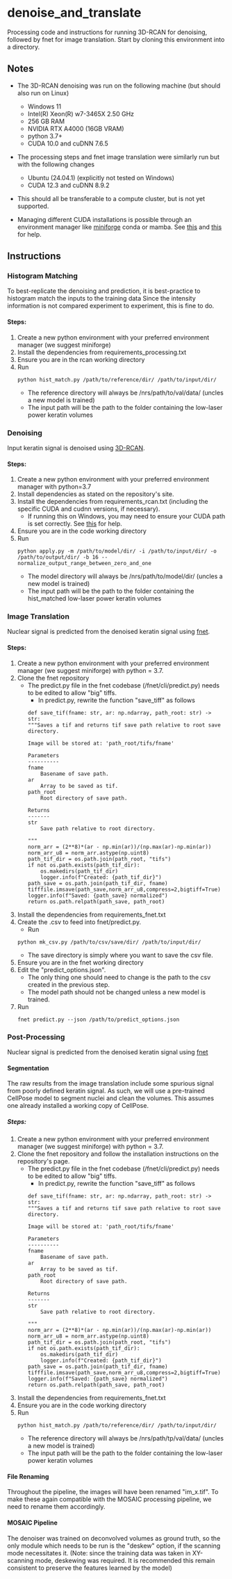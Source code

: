 # denoise_and_translate
Processing code and instructions for running 3D-RCAN for denoising, followed by fnet for image translation.
Start by cloning this environment into a directory.
## Notes
* The 3D-RCAN denoising was run on the following machine (but should also run on Linux)
    + Windows 11
    + Intel(R) Xeon(R) w7-3465X   2.50 GHz
    + 256 GB RAM
    + NVIDIA RTX A4000 (16GB VRAM)
    + python 3.7+
    + CUDA 10.0 and cuDNN 7.6.5 

* The processing steps and fnet image translation were similarly run but with the following changes
    + Ubuntu (24.04.1) (explicitly not tested on Windows)
    + CUDA 12.3 and cuDNN 8.9.2

* This should all be transferable to a compute cluster, but is not yet supported.
* Managing different CUDA installations is possible through an environment manager like [miniforge](https://mamba.readthedocs.io/en/latest/installation/mamba-installation.html) conda or mamba. 
See [this](https://docs.nvidia.com/cuda/cuda-installation-guide-microsoft-windows/#using-conda-to-install-the-cuda-software) and [this](https://hamel.dev/notes/cuda.html) for help.

## Instructions
### Histogram Matching
To best-replicate the denoising and prediction, it is best-practice to histogram match the inputs to the training data
Since the intensity information is not compared experiment to experiment, this is fine to do.

#### Steps: 
1. Create a new python environment with your preferred environment manager (we suggest miniforge)
2. Install the dependencies from requirements_processing.txt
3. Ensure you are in the rcan working directory
4. Run 
    ```
    python hist_match.py /path/to/reference/dir/ /path/to/input/dir/
    ```
    * The reference directory will always be /nrs/path/to/val/data/ (uncles a new model is trained)
    * The input path will be the path to the folder containing the low-laser power keratin volumes

### Denoising
Input keratin signal is denoised using [3D-RCAN](https://github.com/AiviaCommunity/3D-RCAN). 

#### Steps: 
1. Create a new python environment with your preferred environment manager with python=3.7
2. Install dependencies as stated on the repository's site.
2. Install the dependencies from requirements_rcan.txt (including the specific CUDA and cudnn versions, if necessary).
    * If running this on Windows, you may need to ensure your CUDA path is set correctly. See [this](https://stackoverflow.com/questions/69632875/cuda-path-not-detected-set-cuda-path-environment-variable-if-cupy-fails-to-load) for help.
3. Ensure you are in the code working directory
4. Run 
    ```
    python apply.py -m /path/to/model/dir/ -i /path/to/input/dir/ -o /path/to/output/dir/ -b 16 --normalize_output_range_between_zero_and_one
    ```
    * The model directory will always be /nrs/path/to/model/dir/ (uncles a new model is trained)
    * The input path will be the path to the folder containing the hist_matched low-laser power keratin volumes

### Image Translation
Nuclear signal is predicted from the denoised keratin signal using [fnet](https://github.com/AllenCellModeling/pytorch_fnet).

#### Steps: 
1. Create a new python environment with your preferred environment manager (we suggest miniforge) with python = 3.7.
2. Clone the fnet repository
    * The predict.py file in the fnet codebase (/fnet/cli/predict.py) needs to be edited to allow "big" tiffs.
        - In predict.py, rewrite the function "save_tiff" as follows
        ```
        def save_tif(fname: str, ar: np.ndarray, path_root: str) -> str:
        """Saves a tif and returns tif save path relative to root save directory.

        Image will be stored at: 'path_root/tifs/fname'

        Parameters
        ----------
        fname
            Basename of save path.
        ar
            Array to be saved as tif.
        path_root
            Root directory of save path.

        Returns
        -------
        str
            Save path relative to root directory.

        """
        norm_arr = (2**8)*(ar - np.min(ar))/(np.max(ar)-np.min(ar))
        norm_arr_u8 = norm_arr.astype(np.uint8)
        path_tif_dir = os.path.join(path_root, "tifs")
        if not os.path.exists(path_tif_dir):
            os.makedirs(path_tif_dir)
            logger.info(f"Created: {path_tif_dir}")
        path_save = os.path.join(path_tif_dir, fname)
        tifffile.imsave(path_save,norm_arr_u8,compress=2,bigtiff=True)
        logger.info(f"Saved: {path_save} normalized")
        return os.path.relpath(path_save, path_root)
        ```
3. Install the dependencies from requirements_fnet.txt
4. Create the .csv to feed into fnet/predict.py.
    * Run 
    ```
    python mk_csv.py /path/to/csv/save/dir/ /path/to/input/dir/
    ```
    * The save directory is simply where you want to save the csv file.
4. Ensure you are in the fnet working directory
5. Edit the "predict_options.json".
    * The only thing one should need to change is the path to the csv created in the previous step.
    * The model path should not be changed unless a new model is trained.
6. Run 
    ```
    fnet predict.py --json /path/to/predict_options.json
    ```

### Post-Processing
Nuclear signal is predicted from the denoised keratin signal using [fnet](https://github.com/AllenCellModeling/pytorch_fnet)

#### Segmentation
The raw results from the image translation include some spurious signal from poorly defined keratin signal. As such, we will use a pre-trained CellPose model to segment nuclei and clean the volumes. This assumes one already installed a working copy of CellPose.

##### Steps: 
1. Create a new python environment with your preferred environment manager (we suggest miniforge) with python = 3.7.
2. Clone the fnet repository and follow the installation instructions on the repository's page.
    * The predict.py file in the fnet codebase (/fnet/cli/predict.py) needs to be edited to allow "big" tiffs.
        - In predict.py, rewrite the function "save_tiff" as follows
        ```
        def save_tif(fname: str, ar: np.ndarray, path_root: str) -> str:
        """Saves a tif and returns tif save path relative to root save directory.

        Image will be stored at: 'path_root/tifs/fname'

        Parameters
        ----------
        fname
            Basename of save path.
        ar
            Array to be saved as tif.
        path_root
            Root directory of save path.

        Returns
        -------
        str
            Save path relative to root directory.

        """
        norm_arr = (2**8)*(ar - np.min(ar))/(np.max(ar)-np.min(ar))
        norm_arr_u8 = norm_arr.astype(np.uint8)
        path_tif_dir = os.path.join(path_root, "tifs")
        if not os.path.exists(path_tif_dir):
            os.makedirs(path_tif_dir)
            logger.info(f"Created: {path_tif_dir}")
        path_save = os.path.join(path_tif_dir, fname)
        tifffile.imsave(path_save,norm_arr_u8,compress=2,bigtiff=True)
        logger.info(f"Saved: {path_save} normalized")
        return os.path.relpath(path_save, path_root)
        ```
3. Install the dependencies from requirements_fnet.txt
4. Ensure you are in the code working directory
5. Run 
    ```
    python hist_match.py /path/to/reference/dir/ /path/to/input/dir/
    ```
    * The reference directory will always be /nrs/path/tp/val/data/ (uncles a new model is trained)
    * The input path will be the path to the folder containing the low-laser power keratin volumes

#### File Renaming
Throughout the pipeline, the images will have been renamed "im_x.tif". To make these again compatible with the MOSAIC processing pipeline, we need to rename them accordingly. 

#### MOSAIC Pipeline
The denoiser was trained on deconvolved volumes as ground truth, so the only module which needs to be run is the "deskew" option, if the scanning mode necessitates it. (Note: since the training data was taken in XY-scanning mode, deskewing was required. It is recommended this remain consistent to preserve the features learned by the model)